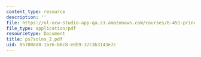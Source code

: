 ```yaml
---
content_type: resource
description: ''
file: https://ol-ocw-studio-app-qa.s3.amazonaws.com/courses/6-451-principles-of-digital-communication-ii-spring-2005/057008d81a76b0c8e0b937c3b3143e7c_ps7solns_2.pdf
file_type: application/pdf
resourcetype: Document
title: ps7solns_2.pdf
uid: 057008d8-1a76-b0c8-e0b9-37c3b3143e7c
---
```

